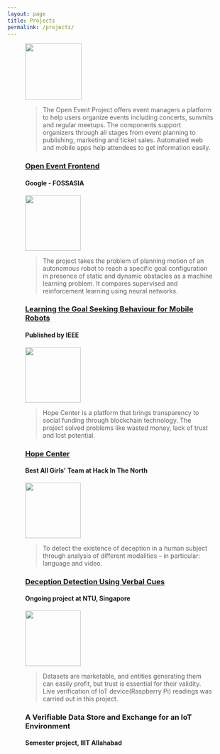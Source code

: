 ```yaml
---
layout: page
title: Projects
permalink: /projects/
---
```


<figure class="snip1533">
  <figcaption>
   <img src="https://camo.githubusercontent.com/6386234d12db1b6710ddaadc83cafd94b7a16299/68747470733a2f2f73746f726167652e676f6f676c65617069732e636f6d2f6576656e747961792e636f6d2f6173736574732f6272616e64696e672f626173655f6272616e64696e672e706e67" alt="" height="127"> 
    <blockquote>
      <p>The Open Event Project offers event managers a platform to help users organize events including concerts, summits and regular meetups. The components support organizers through all stages from event planning to publishing, marketing and ticket sales. Automated web and mobile apps help attendees to get information easily.</p>
    </blockquote>
    <h3><a href="https://gist.github.com/ritikamotwani/959c9ca7dde46da4d5178afd8985f0d9" target="_blank"><div class="underline--magical">Open Event Frontend</div></a></h3>
    <h4><i class="fab fa-github" id="octocat"></i> Google - FOSSASIA</h4>
  </figcaption>
</figure>
<figure class="snip1533">
  <figcaption>
  <img src="https://encrypted-tbn0.gstatic.com/images?q=tbn:ANd9GcS7RoRRyqrv8DiESOwO-AIpDiQSEaRE11u9SYsANkerzdYJ6ZFH" alt="" height="125">
    <blockquote>
      <p>The project  takes the problem of planning motion of an autonomous robot to reach a specific goal configuration in presence of static and dynamic obstacles as a machine learning problem. It compares supervised and reinforcement learning using neural networks.</p>
    </blockquote>
    <h3><a href="https://gist.github.com/ritikamotwani/3ba8cc2717bd3895bc603d12482872f3" target="_blank"><div class="underline--magical">Learning the Goal Seeking Behaviour for Mobile Robots</div></a></h3>
    <h4><i class="fab fa-researchgate" id="research"></i> Published by IEEE</h4>
  </figcaption>
</figure>
<figure class="snip1533">
  <figcaption>
  <img src="https://unhashed.com/wp-content/uploads/2018/01/Beginners-Guide-to-Ethereum.jpg" alt="" height="125">
    <blockquote>
      <p>Hope Center is a platform that brings transparency to social funding through blockchain technology. The project solved problems like wasted money, lack of trust and lost potential.
      </p>
    </blockquote>
    <h3><a href="https://docs.google.com/presentation/d/1zFCaXERStS9yq52sLSTU-ITklgyl9kcVniGOVyVuiSo/present?token=AC4w5Vj3xWgvE5Aiy8kmmVFpQiCaauv62A%3A1552328815886&includes_info_params=1&eisi=CPG8lb3b-uACFYGSNwodTMIDvQ#slide=id.g35f391192_00" target="_blank"><div class="underline--magical">Hope Center</div></a></h3>
    <h4><i class="fa fa-trophy" id="trophy"></i> Best All Girls' Team at Hack In The North</h4>
  </figcaption>
</figure>
<figure class="snip1533">
  <figcaption>
  <img src="https://cdn.psychologytoday.com/sites/default/files/styles/article-inline-half/public/field_blog_entry_images/2017-12/liar2.jpg?itok=D0UNfbTv" alt="" height="125">
    <blockquote>
      <p>To detect the existence of deception in a human subject through analysis of different modalities – in particular: language and video.
      </p>
    </blockquote>
    <h3><a href="https://github.com/ritikamotwani/Deception-Detection" target="_blank"><div class="underline--magical">Deception Detection Using Verbal Cues</div></a></h3>
    <h4><i class="fab fa-researchgate" id="research"></i> Ongoing project at NTU, Singapore</h4>
  </figcaption>
</figure>
<figure class="snip1533">
  <figcaption>
  <img src="https://www.sirris.be/sites/default/files/styles/blog_detail/public/blog/images/dreamstime_iotsecurity_600.jpg?itok=0hQbmqnX" alt="" height="125">
    <blockquote>
      <p>Datasets are marketable, and entities generating them can easily profit, but trust is essential for their validity. Live verification of IoT device(Raspberry Pi) readings was carried out in this project. 
      </p>
    </blockquote>
    <h3><div class="underline--magical">A Verifiable Data Store and Exchange for an IoT Environment</div></h3>
    <h4><i class="fas fa-university" id="wall"></i> Semester project, IIIT Allahabad</h4>
  </figcaption>
</figure>
<div id="tuna" class="scrolling"></div>
<script>
var animationStarted = false;
window.onscroll = function (e) {
if(!animationStarted){
document.getElementById("tuna").classList.remove('scrolling');
setTimeout(function(){animationStarted=false},1000);

}
isScrolling=true;

console.log('hello');
setTimeout(function(){
document.getElementById("tuna").classList.add('scrolling');
animationStarted=true
}, 100);
}
</script>
